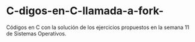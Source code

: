 # C-digos-en-C-llamada-a-fork-
Códigos en C con la solución de los ejercicios propuestos en la semana 11 de Sistemas Operativos.
